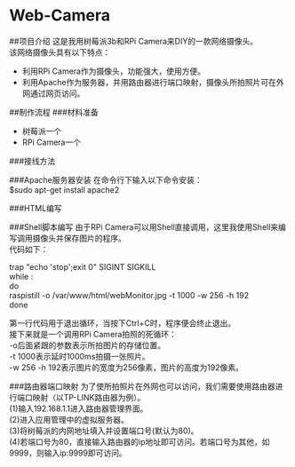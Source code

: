 # Web-Camera
##项目介绍
这是我用树莓派3b和RPi Camera来DIY的一款网络摄像头。  
该网络摄像头具有以下特点：  
* 利用RPi Camera作为摄像头，功能强大，使用方便。  
* 利用Apache作为服务器，并用路由器进行端口映射，摄像头所拍照片可在外网通过网页访问。

##制作流程
###材料准备
* 树莓派一个  
* RPi Camera一个

###接线方法

###Apache服务器安装
在命令行下输入以下命令安装：  
$sudo apt-get install apache2  

###HTML编写

###Shell脚本编写
由于RPi Camera可以用Shell直接调用，这里我使用Shell来编写调用摄像头并保存图片的程序。  
代码如下：  

trap "echo 'stop';exit 0" SIGINT SIGKILL  
while :  
do  
    raspistill -o /var/www/html/webMonitor.jpg -t 1000 -w 256 -h 192  
done  

第一行代码用于退出循环，当按下Ctrl+C时，程序便会终止退出。  
接下来就是一个调用RPi Camera拍照的死循环：  
-o后面紧跟的参数表示所拍图片的存储位置。  
-t 1000表示延时1000ms拍摄一张照片。  
-w 256 -h 192表示图片的宽度为256像素，图片的高度为192像素。

###路由器端口映射
为了使所拍照片在外网也可以访问，我们需要使用路由器进行端口映射（以TP-LINK路由器为例）。  
(1)输入192.168.1.1进入路由器管理界面。  
(2)进入应用管理中的虚拟服务器。  
(3)将树莓派的内网地址填入并设置端口号(默认为80)。  
(4)若端口号为80，直接输入路由器的ip地址即可访问。若端口号为其他，如9999，则输入ip:9999即可访问。  


